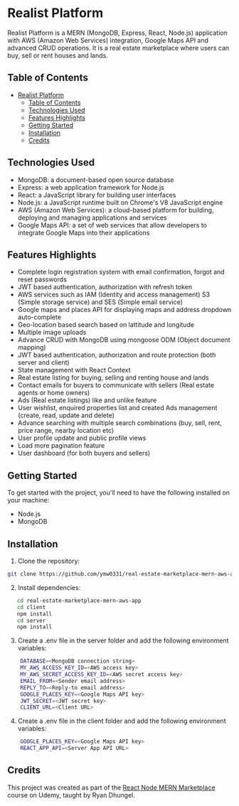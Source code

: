 # Realist Platform

Realist Platform is a MERN (MongoDB, Express, React, Node.js) application with AWS (Amazon Web Services) integration, Google Maps API and advanced CRUD operations. It is a real estate marketplace where users can buy, sell or rent houses and lands.

## Table of Contents

- [Realist Platform](#realist-platform)
  - [Table of Contents](#table-of-contents)
  - [Technologies Used](#technologies-used)
  - [Features Highlights](#features-highlights)
  - [Getting Started](#getting-started)
  - [Installation](#installation)
  - [Credits](#credits)

## Technologies Used

- MongoDB: a document-based open source database
- Express: a web application framework for Node.js
- React: a JavaScript library for building user interfaces
- Node.js: a JavaScript runtime built on Chrome's V8 JavaScript engine
- AWS (Amazon Web Services): a cloud-based platform for building, deploying and managing applications and services
- Google Maps API: a set of web services that allow developers to integrate Google Maps into their applications

## Features Highlights

- Complete login registration system with email confirmation, forgot and reset passwords
- JWT based authentication, authorization with refresh token
- AWS services such as IAM (Identity and access management) S3 (Simple storage service) and SES (Simple email service)
- Google maps and places API for displaying maps and address dropdown auto-complete
- Geo-location based search based on lattitude and longitude
- Multiple image uploads
- Advance CRUD with MongoDB using mongoose ODM (Object document mapping)
- JWT based authentication, authorization and route protection (both server and client)
- State management with React Context
- Real estate listing for buying, selling and renting house and lands
- Contact emails for buyers to communicate with sellers (Real estate agents or home owners)
- Ads (Real estate listings) like and unlike feature
- User wishlist, enquired properties list and created Ads management (create, read, update and delete)
- Advance searching with multiple search combinations (buy, sell, rent, price range, nearby location etc)
- User profile update and public profile views
- Load more pagination feature
- User dashboard (for both buyers and sellers)

## Getting Started

To get started with the project, you'll need to have the following installed on your machine:

- Node.js 
- MongoDB 

## Installation

1. Clone the repository:

```sh
git clone https://github.com/ymw0331/real-estate-marketplace-mern-aws-app.git
```

2. Install dependencies:

```sh
   cd real-estate-marketplace-mern-aws-app
   cd client
   npm install
   cd server
   npm install
```

3. Create a .env file in the server folder and add the following environment variables:

```sh
    DATABASE=<MongoDB connection string>
    MY_AWS_ACCESS_KEY_ID=<AWS access key>
    MY_AWS_SECRET_ACCESS_KEY_ID=<AWS secret access key>
    EMAIL_FROM=<Sender email address>
    REPLY_TO=<Reply-to email address>
    GOOGLE_PLACES_KEY=<Google Maps API key>
    JWT_SECRET=<JWT secret key>
    CLIENT_URL=<Client URL>
```

4. Create a .env file in the client folder and add the following environment variables:

```sh
    GOOGLE_PLACES_KEY=<Google Maps API key>
    REACT_APP_API=<Server App API URL>
```

## Credits

This project was created as part of the [React Node MERN Marketplace](https://www.udemy.com/course/react-node-mern-real-estate-marketplace/) course on Udemy, taught by Ryan Dhungel.
